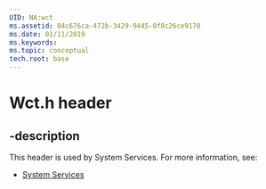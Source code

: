 ```yaml
---
UID: NA:wct
ms.assetid: 04c676ca-472b-3429-9445-0f8c26ce9170
ms.date: 01/11/2019
ms.keywords: 
ms.topic: conceptual
tech.root: base
---
```


# Wct.h header


## -description


This header is used by System Services. For more information, see:

- [System Services](../_base/index.md)

